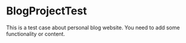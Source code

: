 # BlogProjectTest
This is a test case about personal blog website.
You need to add some functionality or content.
